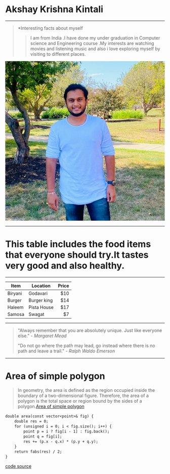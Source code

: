 # Akshay Krishna Kintali
---
>*Interesting facts about myself
>>I am from India .I have done my under graduation in Computer science and Engineering course .My interests are  watching movies and listening music and also i love exploring myself by visiting to different places.

![Mypicture](akshaykrishnaa.jpg)

---

# This table includes the food items that everyone should try.It tastes very good and also healthy.
---
| Item | Location | Price |
| ---| ---| ---: |
| Biryani | Godavari | $10 |
| Burger | Burger king | $14 |
| Haleem |  Pista House | $17 |
| Samosa | Swagat | $7 |

---

>"Always remember that you are absolutely unique. Just like everyone else." - *Margaret Mead*
>
>"Do not go where the path may lead, go instead where there is no path and leave a trail." - *Ralph Waldo Emerson*

---

# Area of simple polygon

>In geometry, the area is defined as the region occupied inside the boundary of a two-dimensional figure. Therefore, the area of a polygon is the total space or region bound by the sides of a polygon.[Area of simple polygon](https://www.storyofmathematics.com/area-of-polygon)

```
double area(const vector<point>& fig) {
    double res = 0;
    for (unsigned i = 0; i < fig.size(); i++) {
        point p = i ? fig[i - 1] : fig.back();
        point q = fig[i];
        res += (p.x - q.x) * (p.y + q.y);
    }
    return fabs(res) / 2;
}

```
[code source](https://cp-algorithms.com/geometry/area-of-simple-polygon.html)












